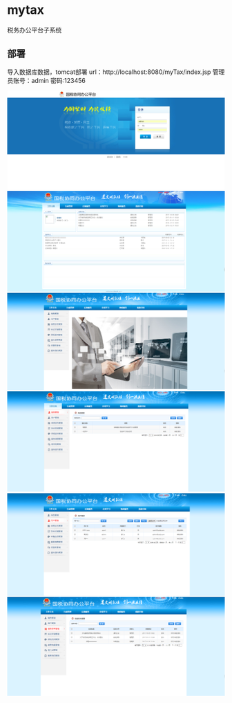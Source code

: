 # mytax
税务办公平台子系统
## 部署
导入数据库数据，tomcat部署
url：http://localhost:8080/myTax/index.jsp
管理员账号：admin
密码:123456


![image](https://github.com/op134972/mytax/blob/master/1.PNG)
![image](https://github.com/op134972/mytax/blob/master/2.PNG)
![image](https://github.com/op134972/mytax/blob/master/3.PNG)
![image](https://github.com/op134972/mytax/blob/master/4.PNG)
![image](https://github.com/op134972/mytax/blob/master/5.PNG)
![image](https://github.com/op134972/mytax/blob/master/6.PNG)
